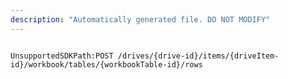 ```yaml
---
description: "Automatically generated file. DO NOT MODIFY"
---
```


```powershellv2

UnsupportedSDKPath:POST /drives/{drive-id}/items/{driveItem-id}/workbook/tables/{workbookTable-id}/rows

```